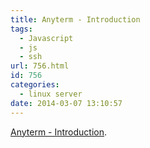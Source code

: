 ```yaml
---
title: Anyterm - Introduction
tags:
  - Javascript
  - js
  - ssh
url: 756.html
id: 756
categories:
  - linux server
date: 2014-03-07 13:10:57
---
```


[Anyterm - Introduction](http://anyterm.org/).